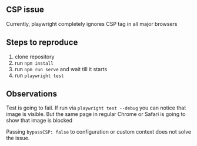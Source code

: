 ## CSP issue

Currently, playwright completely ignores CSP tag in all major browsers

## Steps to reproduce

1. clone repository
2. run `npm install`
3. run `npm run serve` and wait till it starts
4. run `playwright test`

## Observations

Test is going to fail. If run via `playwright test --debug` you can notice that image is visible. But the same page in
regular Chrome or Safari is going to show that image is blocked

Passing `bypassCSP: false` to configuration or custom context does not solve the issue.